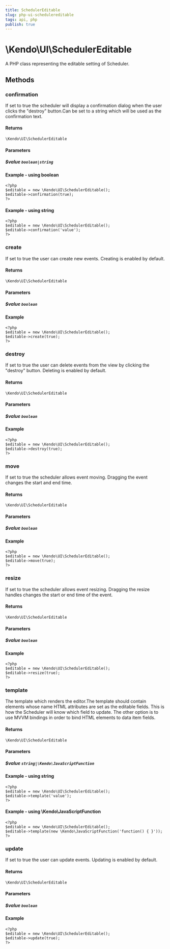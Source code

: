 ```yaml
---
title: SchedulerEditable
slug: php-ui-schedulereditable
tags: api, php
publish: true
---
```


# \Kendo\UI\SchedulerEditable

A PHP class representing the editable setting of Scheduler.


## Methods

### confirmation
If set to true the scheduler will display a confirmation dialog when the user clicks the "destroy" button.Can be set to a string which will be used as the confirmation text.

#### Returns
`\Kendo\UI\SchedulerEditable`

#### Parameters

##### $value `boolean|string`



#### Example  - using boolean
    <?php
    $editable = new \Kendo\UI\SchedulerEditable();
    $editable->confirmation(true);
    ?>

#### Example  - using string
    <?php
    $editable = new \Kendo\UI\SchedulerEditable();
    $editable->confirmation('value');
    ?>

### create
If set to true the user can create new events. Creating is enabled by default.

#### Returns
`\Kendo\UI\SchedulerEditable`

#### Parameters

##### $value `boolean`



#### Example 
    <?php
    $editable = new \Kendo\UI\SchedulerEditable();
    $editable->create(true);
    ?>

### destroy
If set to true the user can delete events from the view by clicking the "destroy" button. Deleting is enabled by default.

#### Returns
`\Kendo\UI\SchedulerEditable`

#### Parameters

##### $value `boolean`



#### Example 
    <?php
    $editable = new \Kendo\UI\SchedulerEditable();
    $editable->destroy(true);
    ?>

### move
If set to true the scheduler allows event moving. Dragging the event changes the start and end time.

#### Returns
`\Kendo\UI\SchedulerEditable`

#### Parameters

##### $value `boolean`



#### Example 
    <?php
    $editable = new \Kendo\UI\SchedulerEditable();
    $editable->move(true);
    ?>

### resize
If set to true the scheduler allows event resizing. Dragging the resize handles changes the start or end time of the event.

#### Returns
`\Kendo\UI\SchedulerEditable`

#### Parameters

##### $value `boolean`



#### Example 
    <?php
    $editable = new \Kendo\UI\SchedulerEditable();
    $editable->resize(true);
    ?>

### template
The template which renders the editor.The template should contain elements whose name HTML attributes are set as the editable fields. This is how the Scheduler will know
which field to update. The other option is to use MVVM bindings in order to bind HTML elements to data item fields.

#### Returns
`\Kendo\UI\SchedulerEditable`

#### Parameters

##### $value `string|\Kendo\JavaScriptFunction`



#### Example  - using string
    <?php
    $editable = new \Kendo\UI\SchedulerEditable();
    $editable->template('value');
    ?>

#### Example  - using \Kendo\JavaScriptFunction
    <?php
    $editable = new \Kendo\UI\SchedulerEditable();
    $editable->template(new \Kendo\JavaScriptFunction('function() { }'));
    ?>

### update
If set to true the user can update events. Updating is enabled by default.

#### Returns
`\Kendo\UI\SchedulerEditable`

#### Parameters

##### $value `boolean`



#### Example 
    <?php
    $editable = new \Kendo\UI\SchedulerEditable();
    $editable->update(true);
    ?>


